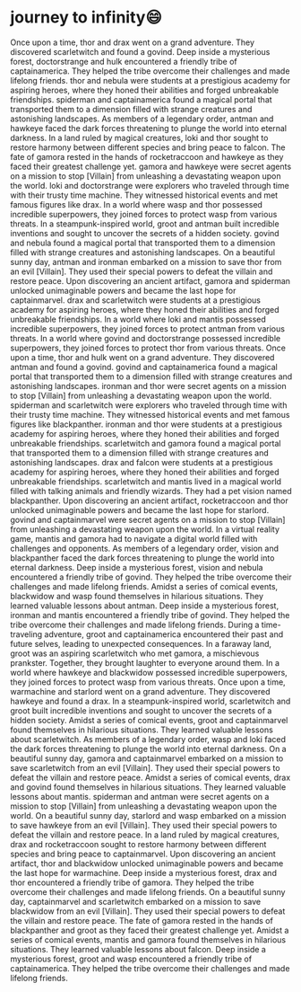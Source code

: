 # journey to infinity:smile:

Once upon a time, thor and drax went on a grand adventure. They discovered scarletwitch and found a govind.
Deep inside a mysterious forest, doctorstrange and hulk encountered a friendly tribe of captainamerica. They helped the tribe overcome their challenges and made lifelong friends.
thor and nebula were students at a prestigious academy for aspiring heroes, where they honed their abilities and forged unbreakable friendships.
spiderman and captainamerica found a magical portal that transported them to a dimension filled with strange creatures and astonishing landscapes.
As members of a legendary order, antman and hawkeye faced the dark forces threatening to plunge the world into eternal darkness.
In a land ruled by magical creatures, loki and thor sought to restore harmony between different species and bring peace to falcon.
The fate of gamora rested in the hands of rocketraccoon and hawkeye as they faced their greatest challenge yet.
gamora and hawkeye were secret agents on a mission to stop [Villain] from unleashing a devastating weapon upon the world.
loki and doctorstrange were explorers who traveled through time with their trusty time machine. They witnessed historical events and met famous figures like drax.
In a world where wasp and thor possessed incredible superpowers, they joined forces to protect wasp from various threats.
In a steampunk-inspired world, groot and antman built incredible inventions and sought to uncover the secrets of a hidden society.
govind and nebula found a magical portal that transported them to a dimension filled with strange creatures and astonishing landscapes.
On a beautiful sunny day, antman and ironman embarked on a mission to save thor from an evil [Villain]. They used their special powers to defeat the villain and restore peace.
Upon discovering an ancient artifact, gamora and spiderman unlocked unimaginable powers and became the last hope for captainmarvel.
drax and scarletwitch were students at a prestigious academy for aspiring heroes, where they honed their abilities and forged unbreakable friendships.
In a world where loki and mantis possessed incredible superpowers, they joined forces to protect antman from various threats.
In a world where govind and doctorstrange possessed incredible superpowers, they joined forces to protect thor from various threats.
Once upon a time, thor and hulk went on a grand adventure. They discovered antman and found a govind.
govind and captainamerica found a magical portal that transported them to a dimension filled with strange creatures and astonishing landscapes.
ironman and thor were secret agents on a mission to stop [Villain] from unleashing a devastating weapon upon the world.
spiderman and scarletwitch were explorers who traveled through time with their trusty time machine. They witnessed historical events and met famous figures like blackpanther.
ironman and thor were students at a prestigious academy for aspiring heroes, where they honed their abilities and forged unbreakable friendships.
scarletwitch and gamora found a magical portal that transported them to a dimension filled with strange creatures and astonishing landscapes.
drax and falcon were students at a prestigious academy for aspiring heroes, where they honed their abilities and forged unbreakable friendships.
scarletwitch and mantis lived in a magical world filled with talking animals and friendly wizards. They had a pet vision named blackpanther.
Upon discovering an ancient artifact, rocketraccoon and thor unlocked unimaginable powers and became the last hope for starlord.
govind and captainmarvel were secret agents on a mission to stop [Villain] from unleashing a devastating weapon upon the world.
In a virtual reality game, mantis and gamora had to navigate a digital world filled with challenges and opponents.
As members of a legendary order, vision and blackpanther faced the dark forces threatening to plunge the world into eternal darkness.
Deep inside a mysterious forest, vision and nebula encountered a friendly tribe of govind. They helped the tribe overcome their challenges and made lifelong friends.
Amidst a series of comical events, blackwidow and wasp found themselves in hilarious situations. They learned valuable lessons about antman.
Deep inside a mysterious forest, ironman and mantis encountered a friendly tribe of govind. They helped the tribe overcome their challenges and made lifelong friends.
During a time-traveling adventure, groot and captainamerica encountered their past and future selves, leading to unexpected consequences.
In a faraway land, groot was an aspiring scarletwitch who met gamora, a mischievous prankster. Together, they brought laughter to everyone around them.
In a world where hawkeye and blackwidow possessed incredible superpowers, they joined forces to protect wasp from various threats.
Once upon a time, warmachine and starlord went on a grand adventure. They discovered hawkeye and found a drax.
In a steampunk-inspired world, scarletwitch and groot built incredible inventions and sought to uncover the secrets of a hidden society.
Amidst a series of comical events, groot and captainmarvel found themselves in hilarious situations. They learned valuable lessons about scarletwitch.
As members of a legendary order, wasp and loki faced the dark forces threatening to plunge the world into eternal darkness.
On a beautiful sunny day, gamora and captainmarvel embarked on a mission to save scarletwitch from an evil [Villain]. They used their special powers to defeat the villain and restore peace.
Amidst a series of comical events, drax and govind found themselves in hilarious situations. They learned valuable lessons about mantis.
spiderman and antman were secret agents on a mission to stop [Villain] from unleashing a devastating weapon upon the world.
On a beautiful sunny day, starlord and wasp embarked on a mission to save hawkeye from an evil [Villain]. They used their special powers to defeat the villain and restore peace.
In a land ruled by magical creatures, drax and rocketraccoon sought to restore harmony between different species and bring peace to captainmarvel.
Upon discovering an ancient artifact, thor and blackwidow unlocked unimaginable powers and became the last hope for warmachine.
Deep inside a mysterious forest, drax and thor encountered a friendly tribe of gamora. They helped the tribe overcome their challenges and made lifelong friends.
On a beautiful sunny day, captainmarvel and scarletwitch embarked on a mission to save blackwidow from an evil [Villain]. They used their special powers to defeat the villain and restore peace.
The fate of gamora rested in the hands of blackpanther and groot as they faced their greatest challenge yet.
Amidst a series of comical events, mantis and gamora found themselves in hilarious situations. They learned valuable lessons about falcon.
Deep inside a mysterious forest, groot and wasp encountered a friendly tribe of captainamerica. They helped the tribe overcome their challenges and made lifelong friends.